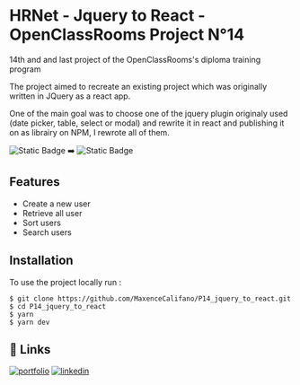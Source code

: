 # HRNet - Jquery to React - OpenClassRooms Project N°14 

14th and and last project of the OpenClassRooms's diploma training program

The project aimed to recreate an existing project which was originally written in JQuery as a react app.

One of the main goal was to choose one of the jquery plugin originaly used (date picker, table, select or modal) 
and rewrite it in react and publishing it on as librairy on NPM, I rewrote all of them.

![Static Badge](https://img.shields.io/badge/react-white?style=for-the-badge&logo=react&logoColor=61DAFB&color=181717) ➡️
![Static Badge](https://img.shields.io/badge/jquery-black?style=for-the-badge&logo=jquery&logoColor=0769ADcolor=181717)


## Features

- Create a new user
- Retrieve all user
- Sort users
- Search users

## Installation

To use the project locally run : 

    $ git clone https://github.com/MaxenceCalifano/P14_jquery_to_react.git
    $ cd P14_jquery_to_react
    $ yarn
    $ yarn dev

## 🔗 Links
[![portfolio](https://img.shields.io/badge/my_portfolio-000?style=for-the-badge&logo=ko-fi&logoColor=white)](https://portfolio-maxencecalifano.vercel.app/)
[![linkedin](https://img.shields.io/badge/linkedin-0A66C2?style=for-the-badge&logo=linkedin&logoColor=white)](https://www.linkedin.com/in/maxence-califano/)


